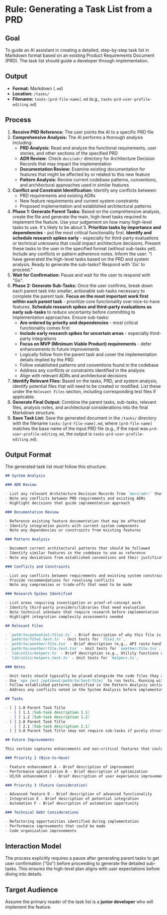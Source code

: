 # Rule: Generating a Task List from a PRD

## Goal

To guide an AI assistant in creating a detailed, step-by-step task list in Markdown format based on an existing Product Requirements Document (PRD). The task list should guide a developer through implementation.

## Output

- **Format:** Markdown (`.md`)
- **Location:** `/tasks/`
- **Filename:** `tasks-[prd-file-name].md` (e.g., `tasks-prd-user-profile-editing.md`)

## Process

1.  **Receive PRD Reference:** The user points the AI to a specific PRD file
2.  **Comprehensive Analysis:** The AI performs a thorough analysis including:
    - **PRD Analysis:** Read and analyze the functional requirements, user stories, and other sections of the specified PRD
    - **ADR Review:** Check `docs/adr/` directory for Architecture Decision Records that may impact the implementation
    - **Documentation Review:** Examine existing documentation for features that might be affected by or related to this new feature
    - **Pattern Analysis:** Review current codebase patterns, conventions, and architectural approaches used in similar features
3.  **Conflict and Constraint Identification:** Identify any conflicts between:
    - PRD requirements and existing ADRs
    - New feature requirements and current system constraints
    - Proposed implementation and established architectural patterns
4.  **Phase 1: Generate Parent Tasks:** Based on the comprehensive analysis, create the file and generate the main, high-level tasks required to implement the feature. Use your judgement on how many high-level tasks to use. It's likely to be about 5. **Prioritize tasks by importance and dependencies** - put the most critical functionality first. **Identify and schedule research spikes early** - especially for third-party evaluations or technical unknowns that could impact architecture decisions. Present these tasks to the user in the specified format (without sub-tasks yet). Include any conflicts or pattern adherence notes. Inform the user: "I have generated the high-level tasks based on the PRD and system analysis. Ready to generate the sub-tasks? Respond with 'Go' to proceed."
5.  **Wait for Confirmation:** Pause and wait for the user to respond with "Go".
6.  **Phase 2: Generate Sub-Tasks:** Once the user confirms, break down each parent task into smaller, actionable sub-tasks necessary to complete the parent task. **Focus on the most important work first within each parent task** - prioritize core functionality over nice-to-have features. **Schedule research spikes and third-party evaluations as early sub-tasks** to reduce uncertainty before committing to implementation approaches. Ensure sub-tasks:
    - **Are ordered by priority and dependencies** - most critical functionality comes first
    - **Include early research spikes for uncertain areas** - especially third-party integrations
    - **Focus on MVP (Minimum Viable Product) requirements** - defer enhancements to future improvements
    - Logically follow from the parent task and cover the implementation details implied by the PRD
    - Follow established patterns and conventions found in the codebase
    - Address any conflicts or constraints identified in the analysis
    - Align with relevant ADRs and architectural decisions
7.  **Identify Relevant Files:** Based on the tasks, PRD, and system analysis, identify potential files that will need to be created or modified. List these under the `Relevant Files` section, including corresponding test files if applicable.
8.  **Generate Final Output:** Combine the parent tasks, sub-tasks, relevant files, analysis notes, and architectural considerations into the final Markdown structure.
9.  **Save Task List:** Save the generated document in the `/tasks/` directory with the filename `tasks-[prd-file-name].md`, where `[prd-file-name]` matches the base name of the input PRD file (e.g., if the input was `prd-user-profile-editing.md`, the output is `tasks-prd-user-profile-editing.md`).

## Output Format

The generated task list _must_ follow this structure:

```markdown
## System Analysis

### ADR Review

- List any relevant Architecture Decision Records from `docs/adr/` that impact this feature
- Note any conflicts between PRD requirements and existing ADRs
- Highlight decisions that guide implementation approach

### Documentation Review

- Reference existing feature documentation that may be affected
- Identify integration points with current system components
- Note any dependencies or constraints from existing features

### Pattern Analysis

- Document current architectural patterns that should be followed
- Identify similar features in the codebase to use as reference
- Note any deviations from established conventions and their justification

### Conflicts and Constraints

- List any conflicts between requirements and existing system constraints
- Provide recommendations for resolving conflicts
- Note any compromises or trade-offs that need to be made

### Research Spikes Identified

- List areas requiring investigation or proof-of-concept work
- Identify third-party providers/libraries that need evaluation
- Note technical unknowns that require research before implementation
- Highlight integration complexity assessments needed

## Relevant Files

- `path/to/potential/file1.ts` - Brief description of why this file is relevant (e.g., Contains the main component for this feature).
- `path/to/file1.test.ts` - Unit tests for `file1.ts`.
- `path/to/another/file.tsx` - Brief description (e.g., API route handler for data submission).
- `path/to/another/file.test.tsx` - Unit tests for `another/file.tsx`.
- `lib/utils/helpers.ts` - Brief description (e.g., Utility functions needed for calculations).
- `lib/utils/helpers.test.ts` - Unit tests for `helpers.ts`.

### Notes

- Unit tests should typically be placed alongside the code files they are testing (e.g., `MyComponent.tsx` and `MyComponent.test.tsx` in the same directory).
- Use `npx jest [optional/path/to/test/file]` to run tests. Running without a path executes all tests found by the Jest configuration.
- Follow established patterns identified in the Pattern Analysis section
- Address any conflicts noted in the System Analysis before implementation

## Tasks

- [ ] 1.0 Parent Task Title
  - [ ] 1.1 [Sub-task description 1.1]
  - [ ] 1.2 [Sub-task description 1.2]
- [ ] 2.0 Parent Task Title
  - [ ] 2.1 [Sub-task description 2.1]
- [ ] 3.0 Parent Task Title (may not require sub-tasks if purely structural or configuration)

## Future Improvements

This section captures enhancements and non-critical features that could be implemented after the core functionality is complete:

### Priority 2 (Nice-to-Have)

- Feature enhancement A - Brief description of improvement
- Performance optimization B - Brief description of optimization
- UI/UX enhancement C - Brief description of user experience improvement

### Priority 3 (Future Consideration)

- Advanced feature D - Brief description of advanced functionality
- Integration E - Brief description of potential integration
- Automation F - Brief description of automation opportunity

### Technical Debt Considerations

- Refactoring opportunities identified during implementation
- Performance improvements that could be made
- Code organization improvements
```

## Interaction Model

The process explicitly requires a pause after generating parent tasks to get user confirmation ("Go") before proceeding to generate the detailed sub-tasks. This ensures the high-level plan aligns with user expectations before diving into details.

## Target Audience

Assume the primary reader of the task list is a **junior developer** who will implement the feature.
